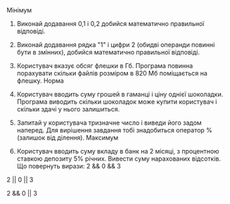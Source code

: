 Мінімум

1) Виконай додавання 0,1 і 0,2 добийся математично правильної відповіді.
2) Виконай додавання рядка "1" і цифри 2 (обидві операнди повинні бути в змінних), добийся математично 
правильної відповіді.
3) Користувач вказує обсяг флешки в Гб. Програма повинна порахувати скільки файлів розміром в 820 Мб поміщається на флешку.
Норма

4) Користувач вводить суму грошей в гаманці і ціну однієї шоколадки. Програма виводить скільки шоколадок може купити користувач і скільки здачі у нього залишиться.
5) Запитай у користувача тризначне число і виведи його задом наперед. Для вирішення завдання тобі знадобиться оператор % (залишок від ділення).
Максимум

6) Користувач вводить суму вкладу в банк на 2 місяці, з процентною ставкою депозиту 5% річних. Вивести суму нарахованих відсотків.
Що повернуть вирази:
 2 && 0 && 3

 2 || 0 || 3

 2 && 0 || 3